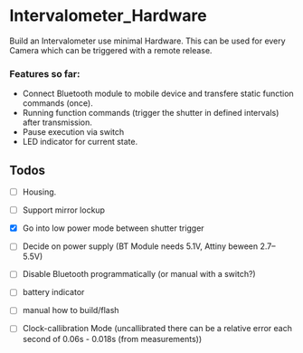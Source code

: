 # Intervalometer_Hardware
Build an Intervalometer use minimal Hardware. This can be used for every Camera which can be triggered with a remote release.

### Features so far:
 * Connect Bluetooth module to mobile device and transfere static function commands (once).
 * Running function commands (trigger the shutter in defined intervals) after transmission.
 * Pause execution via switch
 * LED indicator for current state. 
 
## Todos
 - [ ] Housing.
 - [ ] Support mirror lockup
 - [x] Go into low power mode between shutter trigger
 - [ ] Decide on power supply (BT Module needs 5.1V, Attiny beween 2.7–5.5V)
 - [ ] Disable Bluetooth programmatically (or manual with a switch?)
 - [ ] battery indicator
 - [ ] manual how to build/flash
 - [ ] Clock-callibration Mode (uncallibrated there can be a relative error each second of 0.06s - 0.018s (from measurements))


